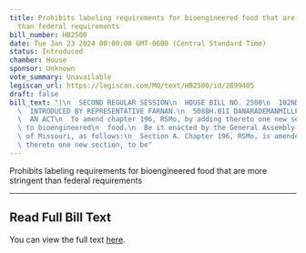 ```yaml
---
title: Prohibits labeling requirements for bioengineered food that are more stringent
  than federal requirements
bill_number: HB2500
date: Tue Jan 23 2024 00:00:00 GMT-0600 (Central Standard Time)
status: Introduced
chamber: House
sponsor: Unknown
vote_summary: Unavailable
legiscan_url: https://legiscan.com/MO/text/HB2500/id/2899405
draft: false
bill_text: "|\n  SECOND REGULAR SESSION\n  HOUSE BILL NO. 2500\n  102ND GENERAL ASSEMBLY\n\
  \  INTRODUCED BY REPRESENTATIVE FARNAN.\n  5088H.01I DANARADEMANMILLER,ChiefClerk\n\
  \  AN ACT\n  To amend chapter 196, RSMo, by adding thereto one new section relating\
  \ to bioengineered\n  food.\n  Be it enacted by the General Assembly of the state\
  \ of Missouri, as follows:\n  Section A. Chapter 196, RSMo, is amended by adding\
  \ thereto one new section, to be"
---
```

Prohibits labeling requirements for bioengineered food that are more stringent than federal requirements

---

## Read Full Bill Text

You can view the full text [here](https://legiscan.com/MO/text/HB2500/id/2899405).
